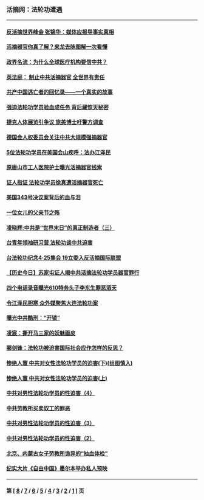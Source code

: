 ### 活摘网：法轮功遭遇
---
#### [反活摘世界峰会 张锦华：媒体应报导事实真相](../../pages/nf5881/n13278502.md?10100430) 
#### [活摘器官你真了解？来龙去脉图解一次看懂](../../pages/nf5881/n13013820.md?10100430) 
#### [政界名流：为什么全球医疗机构要信中共？](../../pages/nf5881/n11945479.md?10100430) 
#### [英法庭： 制止中共活摘器官 全世界有责任](../../pages/nf5881/n11330691.md?10100430) 
#### [共产中国逃亡者的回忆录——一个真实的故事](../../pages/nf5881/n10918649.md?10100430) 
#### [强迫法轮功学员验血成任务 背后藏惊天秘密](../../pages/nf5881/n4252384.md?10100430) 
#### [捷克人体展览引争议 旅美博士吁警方调查](../../pages/nf5881/n9429187.md?10100430) 
#### [德国会人权委员会关注中共大规模强摘器官](../../pages/nf5881/n8418950.md?10100430) 
#### [5位法轮功学员在美国会山疾呼：法办江泽民](../../pages/nf5881/n8101519.md?10100430) 
#### [原唐山市工人医院护士曝光活摘器官线索](../../pages/nf5881/n8076384.md?10100430) 
#### [证人指证 法轮功学员徐真遭活摘器官死亡](../../pages/nf5881/n8042467.md?10100430) 
#### [美国343号决议案背后的血与泪](../../pages/nf5881/n8020684.md?10100430) 
#### [一位女儿的父亲节之殇](../../pages/nf5881/n8014122.md?10100430) 
#### [凌晓辉:中共是“世界末日”的真正制造者（三）](../../pages/nf5881/n4210333.md?10100430) 
#### [台青年领袖研习营 法轮功谈中共迫害](../../pages/nf5881/n4141857.md?10100430) 
#### [台法轮功纪念4‧25集会 19立委入反活摘国际联盟](../../pages/nf5881/n4141821.md?10100430) 
#### [【历史今日】苏家屯证人揭中共活摘法轮功学员器官罪行](../../pages/nf5881/n4135912.md?10100430) 
#### [四个电话录音曝光610特务头子李东生罪恶滔天](../../pages/nf5881/n4040060.md?10100430) 
#### [令江泽民胆寒 众外媒聚焦大连法轮功案](../../pages/nf5881/n3932671.md?10100430) 
#### [曝光中共酷刑：“开锁”](../../pages/nf5881/n3889373.md?10100430) 
#### [凌宸：撕开马三家的妖魅画皮](../../pages/nf5881/n3849369.md?10100430) 
#### [郦剑锋：法轮功被迫害国际社会应作怎样的反思？](../../pages/nf5881/n3824560.md?10100430) 
#### [惨绝人寰 中共对女性法轮功学员的迫害(下)(组图慎入)](../../pages/nf5881/n3816285.md?10100430) 
#### [惨绝人寰 中共对女性法轮功学员的迫害(上)](../../pages/nf5881/n3815374.md?10100430) 
#### [中共对男性法轮功学员的性迫害（4）](../../pages/nf5881/n3769144.md?10100430) 
#### [中共劳教所买卖奴工的罪恶](../../pages/nf5881/n3769378.md?10100430) 
#### [中共对男性法轮功学员的性迫害（3）](../../pages/nf5881/n3768231.md?10100430) 
#### [中共对男性法轮功学员的性迫害（2）](../../pages/nf5881/n3767211.md?10100430) 
#### [北京、内蒙古女子劳教所诡异的“抽血体检”](../../pages/nf5881/n3753158.md?10100430) 
#### [纪实大片《自由中国》墨尔本举办私人预映](../../pages/nf5881/n3743337.md?10100430) 

---
#### 第 [ [8](./8.md?10100430) / [7](./7.md?10100430) / [6](./6.md?10100430) / [5](./5.md?10100430) / [4](./4.md?10100430) / [3](./3.md?10100430) / [2](./2.md?10100430) / [1](./1.md?10100430) ] 页
